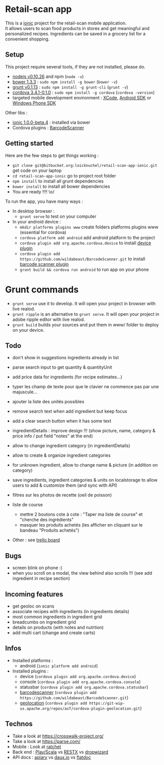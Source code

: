 # Retail-scan app

This is a [ionic](http://ionicframework.com/) project for the retail-scan mobile application.  
It allows users to scan food products in stores and get meaningful and personalized recipes. Ingredients can be saved in a grocery list for a convenient shopping.

## Setup

This project require several tools, if they are not installed, please do.

- [nodejs v0.10.26](http://nodejs.org/) and npm (`node -v`)
- [bower 1.3.3](http://bower.io/) : `sudo npm install -g bower` (`bower -v`)
- [grunt v0.1.13](http://gruntjs.com/getting-started) : `sudo npm install -g grunt-cli` (`grunt -v`)
- [cordova 3.4.1-0.1.0](https://cordova.apache.org/) : `sudo npm install -g cordova` (`cordova -version`)
- targeted mobile development environment : [XCode](https://developer.apple.com/xcode/), [Android SDK](http://developer.android.com/sdk/index.html) or [Windows Phone SDK](http://developer.windowsphone.com/en-us)

Other libs :

- [ionic 1.0.0-beta.4](http://ionicframework.com/) : installed via bower
- Cordova plugins : [BarcodeScanner](https://github.com/wildabeast/BarcodeScanner)

## Getting started

Here are the few steps to get things working :

- `git clone git@bitbucket.org:loicknuchel/retail-scan-app-ionic.git` get code on your laptop
- `cd retail-scan-app-ionic` go to project root folder
- `npm install` to install all grunt dependencies
- `bower install` to install all bower dependencies
- You are ready !!!! \o/

To run the app, you have many ways :

- In desktop browser :
    - `grunt serve` to test on your computer
- In your android device :
    - `mkdir platforms plugins www` create folders platforms plugins www (essential for cordova)
    - `cordova platform add android` add android platform to the project
    - `cordova plugin add org.apache.cordova.device` to install [device plugin](https://github.com/apache/cordova-plugin-device/blob/master/doc/index.md)
    - `cordova plugin add https://github.com/wildabeast/BarcodeScanner.git` to install [barcode scanner plugin](https://github.com/wildabeast/BarcodeScanner)
    - `grunt build && cordova run android` to run app on your phone

# Grunt commands

- `grunt serve` use it to develop. It will open your project in browser with live realod.
- `grunt ripple` is an alternative to `grunt serve`. It will open your project in adobe ripple editor with live realod.
- `grunt build` builds your sources and put them in www/ folder to deploy on your device.

## Todo

- don't show in suggestions ingredients already in list
- parse search input to get quantity & quantityUnit
- add price data for ingredients (for recipe estimates...)
- typer les champ de texte pour que le clavier ne commence pas par une majuscule...
- ajouter la liste des unités possibles
- remove search text when add ingredient but keep focus
- add a clear search button when it has some text
- ingredientDetails : improve design !!! (show picture, name, category & price info / put field "notes" at the end)
- allow to change ingredient category (in ingredientDetails)
- allow to create & organize ingredient categories
- for unknown ingredient, allow to change name & picture (in addition on category)
- save ingredients, ingredient categories & units on localstorage to allow users to add & customize them (and sync with API)
  
- filtres sur les photos de recette (oeil de poisson)
- liste de course
    - mettre 2 boutons cote à cote : "Taper ma liste de course" et "cherche des ingrédients"
    - masquer les produits achetés (les afficher en cliquant sur le bandeau "Produits achetés")
- Other : see [trello board](https://trello.com/b/fdodl9nl/retail-scan)

## Bugs

- screen blink on phone :(
- when you scroll on a modal, the view behind also scrolls !!! (see add ingredient in recipe section)

## Incoming features

- get geoloc on scans
- associate recipes with ingredients (in ingredients details)
- most common ingredients in ingredient grid
- breadcumbs on ingredient grid
- details on products (with notes and nutrtion)
- add multi cart (change and create carts)

## Infos

- Installed platforms :
    - android (```ionic platform add android```)
- Installed plugins :
    - device (```cordova plugin add org.apache.cordova.device```)
    - console (```cordova plugin add org.apache.cordova.console```)
    - statusbar (```cordova plugin add org.apache.cordova.statusbar```)
    - [barcodescanner](https://github.com/wildabeast/BarcodeScanner) (```cordova plugin add https://github.com/wildabeast/BarcodeScanner.git```)
    - [geolocation](https://cordova.apache.org/docs/en/3.0.0/cordova_geolocation_geolocation.md.html) (```cordova plugin add https://git-wip-us.apache.org/repos/asf/cordova-plugin-geolocation.git```)

## Technos

- Take a look at https://crosswalk-project.org/
- Take a look at https://parse.com/
- Mobile : Look at [ratchet](http://goratchet.com/)
- Back end : [Play/Scala](http://www.playframework.com/) vs [RESTX](http://restx.io/) vs [dropwizard](https://dropwizard.github.io/dropwizard/)
- API docs : [apiary](http://apiary.io/) vs [daux.io](http://daux.io/) vs [flatdoc](http://ricostacruz.com/flatdoc/)